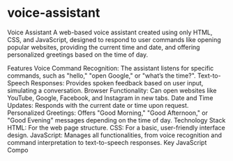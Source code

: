# voice-assistant
Voice Assistant
A web-based voice assistant created using only HTML, CSS, and JavaScript, designed to respond to user commands like opening popular websites, providing the current time and date, and offering personalized greetings based on the time of day.

Features
Voice Command Recognition: The assistant listens for specific commands, such as "hello," "open Google," or "what’s the time?".
Text-to-Speech Responses: Provides spoken feedback based on user input, simulating a conversation.
Browser Functionality: Can open websites like YouTube, Google, Facebook, and Instagram in new tabs.
Date and Time Updates: Responds with the current date or time upon request.
Personalized Greetings: Offers "Good Morning," "Good Afternoon," or "Good Evening" messages depending on the time of day.
Technology Stack
HTML: For the web page structure.
CSS: For a basic, user-friendly interface design.
JavaScript: Manages all functionalities, from voice recognition and command interpretation to text-to-speech responses.
Key JavaScript Compo
